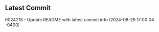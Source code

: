 
## Latest Commit
9024218 - Update README with latest commit info (2024-08-29 17:00:04 -0400) <Yunxi-Zhou>
